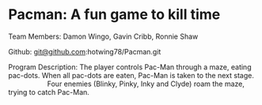 
# Pacman: A fun game to kill time

Team Members: Damon Wingo, Gavin Cribb, Ronnie Shaw

Github: git@github.com:hotwing78/Pacman.git

Program Description: The player controls Pac-Man through a maze, eating pac-dots.
                     When all pac-dots are eaten, Pac-Man is taken to the next stage.
                     Four enemies (Blinky, Pinky, Inky and Clyde) roam the maze, trying to catch Pac-Man.
                     
